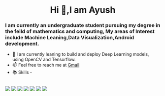 <h1 align='center'>Hi 👋,I am Ayush</h1>
<h3 align='left'>I am currently an undergraduate student pursuing my degree in the feild of mathematics and computing, My areas of Interest include Machine Leaning,Data Visualization,Android development. </h3>

* 🌱 I am currently leaning to build and deploy Deep Learning models, using OpenCV and Tensorflow.
* 📫 Feel free to reach me at [ Gmail ](ayush.singh.2k2@gmail.com)
* 📚 Skills - 
<br>
<img src='https://www.python.org/static/community_logos/python-logo.png',alt='Python' ,height=30,width=30>
<img src='https://nareshit.com/wp-content/uploads/2018/08/C-Programming-online-training-nareshit.jpg',alt='C programming Language' ,height=30,width=30>
<img src='https://en.wikipedia.org/wiki/C%2B%2B#/media/File:ISO_C++_Logo.svg',alt='C++' ,height=30,width=30>
<img src='https://en.wikipedia.org/wiki/Java_(programming_language)#/media/File:Java_programming_language_logo.svg',alt='Java' ,height=30,width=30>
<img src='https://en.wikipedia.org/wiki/Android_Studio#/media/File:Android_Studio_icon.svg',alt='Android Studio' ,height=30,width=30>
<img src='https://en.wikipedia.org/wiki/Django_(web_framework)#/media/File:Django_logo.svg',alt='Django' ,height=30,width=30>
<img src='https://en.wikipedia.org/wiki/Project_Jupyter#/media/File:Jupyter_logo.svg',alt='Project Jupyter' ,height=30,width=30>
